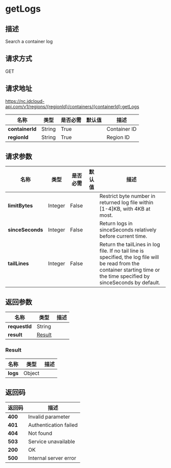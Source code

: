 # getLogs


## 描述
Search a container log


## 请求方式
GET

## 请求地址
https://nc.jdcloud-api.com/v1/regions/{regionId}/containers/{containerId}:getLogs

|名称|类型|是否必需|默认值|描述|
|---|---|---|---|---|
|**containerId**|String|True||Container ID|
|**regionId**|String|True||Region ID|

## 请求参数
|名称|类型|是否必需|默认值|描述|
|---|---|---|---|---|
|**limitBytes**|Integer|False||Restrict byte number in returned log file within [1-4]KB, with 4KB at most.<br>|
|**sinceSeconds**|Integer|False||Return logs in sinceSeconds relatively before current time.<br>|
|**tailLines**|Integer|False||Return the tailLines in log file. If no tail line is specified, the log file will be read from the container starting time or the time specified by sinceSeconds by default.<br>|


## 返回参数
|名称|类型|描述|
|---|---|---|
|**requestId**|String||
|**result**|[Result](##Result)||


### <a name="Result">Result</a>
|名称|类型|描述|
|---|---|---|
|**logs**|Object||

## 返回码
|返回码|描述|
|---|---|
|**400**|Invalid parameter|
|**401**|Authentication failed|
|**404**|Not found|
|**503**|Service unavailable|
|**200**|OK|
|**500**|Internal server error|
